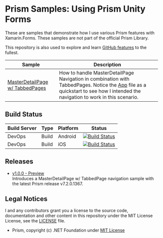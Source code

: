 # Prism Samples: Using Prism Unity Forms
These are samples that demonstrate how I use various Prism features with Xamarin.Forms. These samples are not part of the official Prism Library.

This repository is also used to explore and learn [GitHub features](https://github.com/features) to the fullest.

| Sample | Description |
| ------ | ----------- |
| [MasterDetailPage w/ TabbedPages](https://github.com/Sw1ma/prism-samples/tree/master/MasterDetailTabbed) | How to handle MasterDetailPage Navigation in combination with TabbedPages. Notice the [App](https://github.com/Sw1ma/prism-samples/blob/master/MasterDetailTabbed/MasterDetailTabbed/App.xaml.cs) file as a quickstart to see how I intended the navigation to work in this scenario.

## Build Status
Build Server | Type | Platform | Status
------------ | ---- | -------- | ------
DevOps | Build | Android | [![Build Status](https://dev.azure.com/Sw1maDev/prism-samples/_apis/build/status/prism-samples%20android%20ci?branchName=master)](https://dev.azure.com/Sw1maDev/prism-samples/_build/latest?definitionId=12&branchName=master)
DevOps | Build | iOS | [![Build Status](https://dev.azure.com/Sw1maDev/prism-samples/_apis/build/status/Sw1ma.prism-samples?branchName=master)](https://dev.azure.com/Sw1maDev/prism-samples/_build/latest?definitionId=13&branchName=master)

## Releases
* [v1.0.0 - Preview](https://github.com/Sw1ma/prism-samples/releases/tag/1.0.0-pre)  
Introduces a MasterDetailPage w/ TabbedPage navigation sample with the latest Prism release v7.2.0.1367.

## Legal Notices
I and any contributors grant you a license to the source code, documentation and other content in this repository under the MIT License License, see the [LICENSE](./LICENSE) file.

* Prism, copyright (c) .NET Foundation under [MIT License](https://github.com/PrismLibrary/Prism/blob/master/LICENSE)

